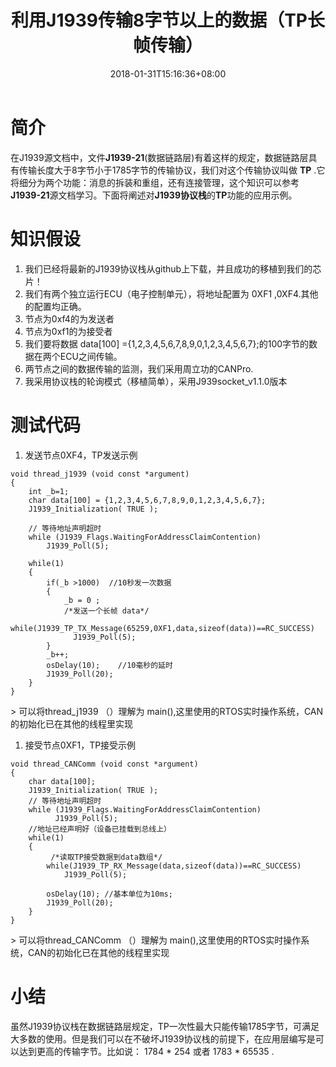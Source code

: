 ﻿---
title: "利用J1939传输8字节以上的数据（TP长帧传输）"
date: 2018-01-31T15:16:36+08:00
draft: false
keywords: [ "j1939","SAE J1939"]
categories: "j1939"
tags: [ "j1939","j1939源代码"]

# you can close something for this content if you open it in config.toml.
comment: true
toc: false
# you can define another contentCopyright. e.g. contentCopyright: "This is an another copyright."
contentCopyright: false
reward: false
mathjax: false
---


# 简介

在J1939源文档中，文件**J1939-21**(数据链路层)有着这样的规定，数据链路层具有传输长度大于8字节小于1785字节的传输协议，我们对这个传输协议叫做 **TP** .它将细分为两个功能：消息的拆装和重组，还有连接管理，这个知识可以参考**J1939-21**源文档学习。下面将阐述对**J1939协议栈**的**TP**功能的应用示例。

# 知识假设

1. 我们已经将最新的J1939协议栈从github上下载，并且成功的移植到我们的芯片！
2. 我们有两个独立运行ECU（电子控制单元），将地址配置为 0XF1 ,0XF4.其他的配置均正确。
3. 节点为0xf4的为发送者
4. 节点为0xf1的为接受者
5. 我们要将数据 data[100] ={1,2,3,4,5,6,7,8,9,0,1,2,3,4,5,6,7};的100字节的数据在两个ECU之间传输。
6. 两节点之间的数据传输的监测，我们采用周立功的CANPro.
7. 我采用协议栈的轮询模式（移植简单），采用J939socket_v1.1.0版本

# 测试代码
1. 发送节点0XF4，TP发送示例

<c>
	
	void thread_j1939 (void const *argument)
	{
		int _b=1;
		char data[100] = {1,2,3,4,5,6,7,8,9,0,1,2,3,4,5,6,7};
		J1939_Initialization( TRUE );
	
		// 等待地址声明超时
		while (J1939_Flags.WaitingForAddressClaimContention)
			J1939_Poll(5);
	
		while(1)
		{
			if(_b >1000)  //10秒发一次数据
			{
				_b = 0 ;
				/*发送一个长帧 data*/
				while(J1939_TP_TX_Message(65259,0XF1,data,sizeof(data))==RC_SUCCESS)
				  J1939_Poll(5);
			}
			_b++;
			osDelay(10);    //10毫秒的延时
			J1939_Poll(20);
		}
	}	
</c>
> 可以将thread_j1939 （）理解为 main(),这里使用的RTOS实时操作系统，CAN的初始化已在其他的线程里实现

1. 接受节点0XF1，TP接受示例

<c>
	
	void thread_CANComm (void const *argument)
	{
		char data[100];
		J1939_Initialization( TRUE );
		// 等待地址声明超时
		while (J1939_Flags.WaitingForAddressClaimContention)
			  J1939_Poll(5);
		//地址已经声明好（设备已挂载到总线上）
		while(1)
		{
			 /*读取TP接受数据到data数组*/
			while(J1939_TP_RX_Message(data,sizeof(data))==RC_SUCCESS)
				J1939_Poll(5);
	
			osDelay(10); //基本单位为10ms;
			J1939_Poll(20);
		}
	}
</c>
> 可以将thread_CANComm （）理解为 main(),这里使用的RTOS实时操作系统，CAN的初始化已在其他的线程里实现

# 小结
虽然J1939协议栈在数据链路层规定，TP一次性最大只能传输1785字节，可满足大多数的使用。但是我们可以在不破坏J1939协议栈的前提下，在应用层编写是可以达到更高的传输字节。比如说：
1784 * 254 或者 1783 * 65535 .